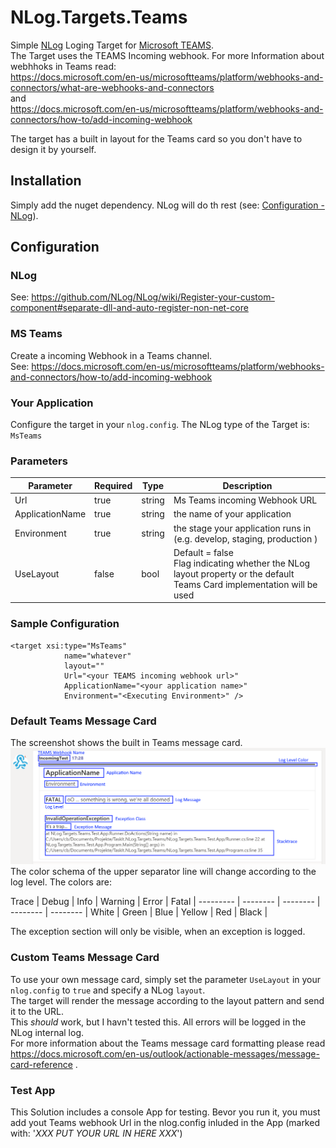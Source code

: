 # NLog.Targets.Teams

Simple [NLog](https://nlog-project.org/) Loging Target for [Microsoft TEAMS](https://products.office.com/en/microsoft-teams/group-chat-software?market=en).<br/>
The Target uses the TEAMS Incoming webhook. 
For more Information about webhhoks in Teams read:<br/>
https://docs.microsoft.com/en-us/microsoftteams/platform/webhooks-and-connectors/what-are-webhooks-and-connectors<br/> and <br/>
https://docs.microsoft.com/en-us/microsoftteams/platform/webhooks-and-connectors/how-to/add-incoming-webhook

The target has a built in layout for the Teams card so you don't have to design it by yourself.

## Installation
Simply add the nuget dependency. NLog will do th rest (see: [Configuration - NLog](#NLog)).


## Configuration

### NLog

See: https://github.com/NLog/NLog/wiki/Register-your-custom-component#separate-dll-and-auto-register-non-net-core

### MS Teams

Create a incoming Webhook in a Teams channel.<br/>
See: https://docs.microsoft.com/en-us/microsoftteams/platform/webhooks-and-connectors/how-to/add-incoming-webhook

### Your Application

Configure the target in your `nlog.config`.
The NLog type of the Target is:<br/>
`MsTeams`


### Parameters

Parameter | Required | Type | Description |
--------- | -------- | ---- | ----------- |
Url | true | string | Ms Teams incoming Webhook URL |
ApplicationName | true | string | the name of your application |
Environment | true | string | the stage your application runs in (e.g. develop, staging, production ) |
UseLayout | false | bool | Default = false <br/>Flag indicating whether the NLog layout property or the default Teams Card implementation will be used | 

### Sample Configuration
```
<target xsi:type="MsTeams" 
            name="whatever" 
            layout=""  
            Url="<your TEAMS incoming webhook url>"          
            ApplicationName="<your application name>"
            Environment="<Executing Environment>" />
```

### Default Teams Message Card

The screenshot shows the built in Teams message card.
![Built In Card](Screenshots/DefaultCard.png)
The color schema of the upper separator line will change according to the log level.
The colors are:

Trace | Debug | Info | Warning | Error | Fatal |
--------- | -------- | -------- | -------- | -------- |
White | Green | Blue | Yellow | Red | Black |

The exception section will only be visible, when an exception is logged.

### Custom Teams Message Card
To use your own message card, simply set the parameter `UseLayout` in your `nlog.config` to `true` and specify a NLog `layout`.<br/>
The target will render the message according to the layout pattern and send it to the URL.<br/>
This _should_ work, but I havn't tested this. All errors will be logged in the NLog internal log.<br/>
For more information about the Teams message card formatting please read https://docs.microsoft.com/en-us/outlook/actionable-messages/message-card-reference .

### Test App
This Solution includes a console App for testing. Bevor you run it, you must add yout Teams webhook Url in the nlog.config inluded in the App (marked with: '<i>XXX PUT YOUR URL IN HERE XXX</i>')



